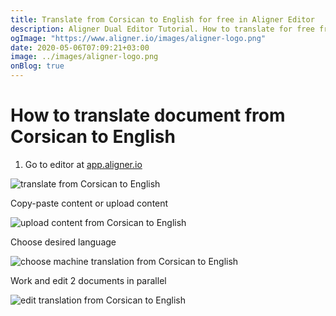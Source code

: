 ```yaml
---
title: Translate from Corsican to English for free in Aligner Editor
description: Aligner Dual Editor Tutorial. How to translate for free from Corsican to English. Aligner is multilingual document management platform. 
ogImage: "https://www.aligner.io/images/aligner-logo.png"
date: 2020-05-06T07:09:21+03:00
image: ../images/aligner-logo.png
onBlog: true
---
```


# How to translate document from Corsican to English

1. Go to editor at [app.aligner.io](https://app.aligner.io "Aligner App web page")

![translate from Corsican to English](../aligner-blank-editor.png "translate from Corsican to English")

Copy-paste content or upload content

![upload content from Corsican to English](../aligner-uploaded-document.png "upload content from Corsican to English")

Choose desired language

![choose machine translation from Corsican to English](../aligner-language-dropdown.png "choose machine translation from Corsican to English")

Work and edit 2 documents in parallel

![edit translation from Corsican to English](../aligner-double-sitded-editor.png "edit translation from Corsican to English")


